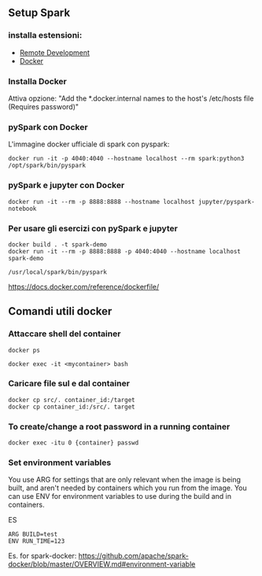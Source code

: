 ## Setup Spark

### installa estensioni:
- [Remote Development](https://marketplace.visualstudio.com/items?itemName=ms-vscode-remote.vscode-remote-extensionpack)
- [Docker](https://marketplace.visualstudio.com/items?itemName=ms-azuretools.vscode-docker)

### Installa Docker

Attiva opzione:
"Add the *.docker.internal names to the host's /etc/hosts file (Requires password)"

### pySpark con Docker 
L'immagine docker ufficiale di spark con pyspark:
```
docker run -it -p 4040:4040 --hostname localhost --rm spark:python3 /opt/spark/bin/pyspark
```

### pySpark e jupyter con Docker

```
docker run -it --rm -p 8888:8888 --hostname localhost jupyter/pyspark-notebook
```

### Per usare gli esercizi con pySpark e jupyter
```
docker build . -t spark-demo 
docker run -it --rm -p 8888:8888 -p 4040:4040 --hostname localhost spark-demo
```
```
/usr/local/spark/bin/pyspark
```

https://docs.docker.com/reference/dockerfile/

## Comandi utili docker

### Attaccare shell  del container

```
docker ps

docker exec -it <mycontainer> bash
```


### Caricare file sul e dal container

```
docker cp src/. container_id:/target
docker cp container_id:/src/. target
```

### To create/change a root password in a running container

```
docker exec -itu 0 {container} passwd
```

### Set environment variables

You use ARG for settings that are only relevant when the image is being built, and aren't needed by containers which you run from the image. You can use ENV for environment variables to use during the build and in containers.

ES
```
ARG BUILD=test
ENV RUN_TIME=123
```
Es. for spark-docker:
https://github.com/apache/spark-docker/blob/master/OVERVIEW.md#environment-variable